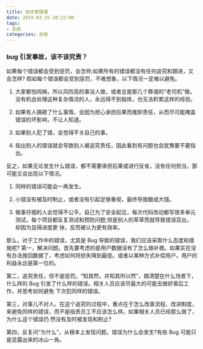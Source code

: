 ```yaml
---
title: 技术管理课
date: 2019-03-25 20:22:00
tags: 
- 总结
categories: 总结
---
```


### bug 引发事故，该不该究责？

<!--more-->

如果每个错误都会受到惩罚，会怎样;如果所有的错误都没有任何追究和跟进，又会怎样?
假如每个错误都会受到惩罚，不难想象，以下情况一定难以避免。
1. 大家都怕闯祸，所以风险高的事没人做，或者总是那几个靠谱的“老司机”做。没有机会处理这种复杂情况的人，永远得不到锻炼，也无法积累这样的经验。 

2. 如果有人搞砸了什么事情，会因为担心承担后果而推卸责任，从而尽可能掩盖错误的坏影响，不让人知道。

3. 如果别人犯了错，会觉得不关自己的事。

4. 指出别人的错误就会导致别人被追究责任，因此看到有问题也会犹豫要不要指出。

反之，如果无论发生什么错误，都不需要承担后果或进行反省，没有任何担当，那可能又会出现以下情况。

1. 同样的错误可能会一再发生。

2. 小错没有被及时制止，或者没有引起足够重视，最终导致酿成大错。

3. 做事仔细的人会觉得不公平。自己为了安全起见，每次代码改动都写很多单元测试，每个项目都反复测试和预防问题;但是别人的草草而就导致错误百出，却因为显得进度更
  快，反而被认为更有效率。

那么，对于工作中的错误，尤其是 Bug 导致的错误，我们应该采取什么态度和措施呢?
第一，解决问题。首先要考虑的是用户数据没有了怎么做补救。如果实在没有办法挽回数据了，考虑如何将损失降到最低。或者以某种方式补偿用户。用户的利益永远是第一位的。

第二，追究责任，但不是惩罚。“知其然，并知其所以然”，搞清楚在什么场景下，什么样的 Bug 引发了什么样的错误。相关人员应该尽最大的可能去做好善后工作，并思考如何避免 下次犯同样的错误。

第三，对事儿不对人。在这个追究的过程中，重点在于怎么改善流程、改进制度，来避免同样的错误，而不是指责员工不应该怎么样。如果相关人员已经那么做了，为什么这个错误仍 然没有及时被发现和制止?

第四，反复问“为什么”，从根本上发现问题。错误为什么会发生?有些 Bug 可能只是显露出来的冰山一角。 
